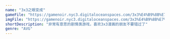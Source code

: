 ```yaml
---
name: "3x3之眼变成"
gameFile: "https://gamenoir.nyc3.digitaloceanspaces.com/3x3%E4%B9%8B%E7%9C%BC/3x3.zip"
imgFile: "https://gamenoir.nyc3.digitaloceanspaces.com/3x3%E4%B9%8B%E7%9C%BC/original.webp"
shortDescription: "非常有意思的剧情类游戏，喜欢3x3漫画的朋友不要错过了"
genre: "AVG"
---
```

